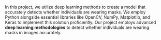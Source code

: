 In this project, we utilize deep learning methods to create a model that accurately detects whether individuals are wearing masks. We employ Python alongside essential libraries like OpenCV, NumPy, Matplotlib, and Keras to implement this solution proficiently.
Our project employs advanced **deep learning methodologies** to detect whether individuals are wearing masks in images accurately.
